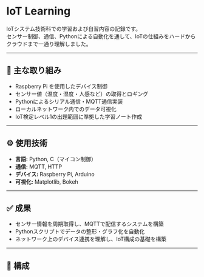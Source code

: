 # IoT Learning

IoTシステム技術科での学習および自習内容の記録です。  
センサー制御、通信、Pythonによる自動化を通して、IoTの仕組みをハードからクラウドまで一通り理解しました。

---

## 📘 主な取り組み
- Raspberry Pi を使用したデバイス制御
- センサー値（温度・湿度・人感など）の取得とロギング
- Pythonによるシリアル通信・MQTT通信実装
- ローカルネットワーク内でのデータ可視化
- IoT検定レベル1の出題範囲に準拠した学習ノート作成

---

## ⚙️ 使用技術
- **言語:** Python, C（マイコン制御）
- **通信:** MQTT, HTTP
- **デバイス:** Raspberry Pi, Arduino
- **可視化:** Matplotlib, Bokeh

---

## ✅ 成果
- センサー情報を周期取得し、MQTTで配信するシステムを構築  
- Pythonスクリプトでデータの整形・グラフ化を自動化  
- ネットワーク上のデバイス連携を理解し、IoT構成の基礎を構築

---

## 📁 構成
